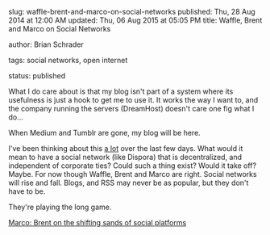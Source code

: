 slug: waffle-brent-and-marco-on-social-networks
published: Thu, 28 Aug 2014 at 12:00 AM
updated: Thu, 06 Aug 2015 at 05:05 PM
title: Waffle, Brent and Marco on Social Networks

author: Brian Schrader

tags: social networks, open internet

status: published


<div class='link'>What I do care about is that my blog isn't part of a system where its usefulness is just a hook to get me to use it. It works the way I want to, and the company running the servers (DreamHost) doesn't care one fig what I do...

When Medium and Tumblr are gone, my blog will be here.</div>



I've been thinking about this [a lot](http://brianschrader.com/archive/twitter-and-the-open-web/) over the last few days. What would it mean to have a social network (like Dispora) that is decentralized, and independent of corporate ties? Could such a thing exist? Would it take off? Maybe. For now though Waffle, Brent and Marco are right. Social networks will rise and fall. Blogs, and RSS may never be as popular, but they don't have to be. 



They're playing the long game.



[Marco: Brent on the shifting sands of social platforms](http://www.marco.org/2014/08/27/brentwaffle)
